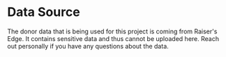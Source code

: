 # Data Source
The donor data that is being used for this project is coming from Raiser's Edge. It contains sensitive data and thus cannot be uploaded here. Reach out personally if you have any questions about the data.